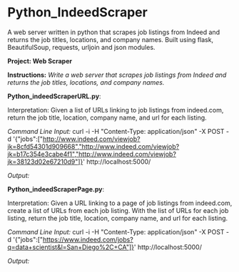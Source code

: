 # Python_IndeedScraper
A web server written in python that scrapes job listings from Indeed and returns the job titles, locations, and company names. Built using flask, BeautifulSoup, requests, urljoin and json modules.

**Project: Web Scraper**

**Instructions:**
*Write a web server that scrapes job listings from Indeed and returns the job titles, locations, and company names.* 

**Python_indeedScraperURL.py**:

Interpretation: Given a list of URLs linking to job listings from indeed.com, return the job title, location, company name, and url for each listing.

*Command Line Input:* curl -i -H "Content-Type: application/json" -X POST -d '{"jobs":["http://www.indeed.com/viewjob?jk=8cfd54301d909668","http://www.indeed.com/viewjob?jk=b17c354e3cabe4f1","http://www.indeed.com/viewjob?jk=38123d02e67210d9"]}' http://localhost:5000/

*Output:*


**Python_indeedScraperPage.py**:

Interpretation: Given a URL linking to a page of job listings from indeed.com, create a list of URLs from each job listing. With the list of URLs for each job listing, return the job title, location, company name, and url for each listing.

*Command Line Input:* curl -i -H "Content-Type: application/json" -X POST -d '{"jobs":["https://www.indeed.com/jobs?q=data+scientist&l=San+Diego%2C+CA"]}' http://localhost:5000/

*Output:*

